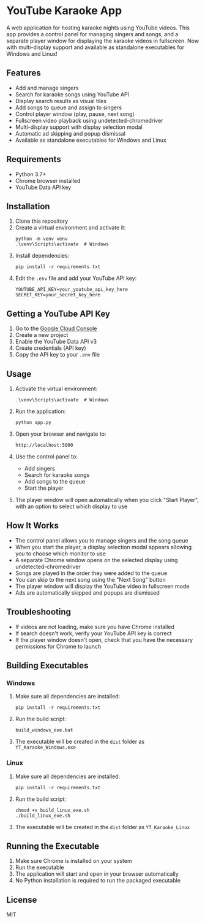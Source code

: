 # YouTube Karaoke App

A web application for hosting karaoke nights using YouTube videos. This app provides a control panel for managing singers and songs, and a separate player window for displaying the karaoke videos in fullscreen. Now with multi-display support and available as standalone executables for Windows and Linux!

## Features

- Add and manage singers
- Search for karaoke songs using YouTube API
- Display search results as visual tiles
- Add songs to queue and assign to singers
- Control player window (play, pause, next song)
- Fullscreen video playback using undetected-chromedriver
- Multi-display support with display selection modal
- Automatic ad skipping and popup dismissal
- Available as standalone executables for Windows and Linux

## Requirements

- Python 3.7+
- Chrome browser installed
- YouTube Data API key

## Installation

1. Clone this repository
2. Create a virtual environment and activate it:
   ```
   python -m venv venv
   .\venv\Scripts\activate  # Windows
   ```
3. Install dependencies:
   ```
   pip install -r requirements.txt
   ```
4. Edit the `.env` file and add your YouTube API key:
   ```
   YOUTUBE_API_KEY=your_youtube_api_key_here
   SECRET_KEY=your_secret_key_here
   ```

## Getting a YouTube API Key

1. Go to the [Google Cloud Console](https://console.cloud.google.com/)
2. Create a new project
3. Enable the YouTube Data API v3
4. Create credentials (API key)
5. Copy the API key to your `.env` file

## Usage

1. Activate the virtual environment:
   ```
   .\venv\Scripts\activate  # Windows
   ```

2. Run the application:
   ```
   python app.py
   ```

3. Open your browser and navigate to:
   ```
   http://localhost:5000
   ```

4. Use the control panel to:
   - Add singers
   - Search for karaoke songs
   - Add songs to the queue
   - Start the player

5. The player window will open automatically when you click "Start Player", with an option to select which display to use

## How It Works

- The control panel allows you to manage singers and the song queue
- When you start the player, a display selection modal appears allowing you to choose which monitor to use
- A separate Chrome window opens on the selected display using undetected-chromedriver
- Songs are played in the order they were added to the queue
- You can skip to the next song using the "Next Song" button
- The player window will display the YouTube video in fullscreen mode
- Ads are automatically skipped and popups are dismissed

## Troubleshooting

- If videos are not loading, make sure you have Chrome installed
- If search doesn't work, verify your YouTube API key is correct
- If the player window doesn't open, check that you have the necessary permissions for Chrome to launch

## Building Executables

### Windows

1. Make sure all dependencies are installed:
   ```
   pip install -r requirements.txt
   ```

2. Run the build script:
   ```
   build_windows_exe.bat
   ```

3. The executable will be created in the `dist` folder as `YT_Karaoke_Windows.exe`

### Linux

1. Make sure all dependencies are installed:
   ```
   pip install -r requirements.txt
   ```

2. Run the build script:
   ```
   chmod +x build_linux_exe.sh
   ./build_linux_exe.sh
   ```

3. The executable will be created in the `dist` folder as `YT_Karaoke_Linux`

## Running the Executable

1. Make sure Chrome is installed on your system
2. Run the executable
3. The application will start and open in your browser automatically
4. No Python installation is required to run the packaged executable

## License

MIT
